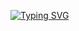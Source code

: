 [![Typing SVG](https://readme-typing-svg.demolab.com?font=Caveat&size=50&duration=2000&color=20D9E8&background=000000&center=true&vCenter=true&multiline=true&repeat=false&width=1000&height=200&lines=Hello!;My+name+is+Anas+Bajji%2C;Welcome+to+my+profile)](https://git.io/typing-svg)
